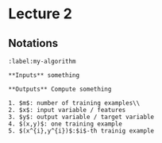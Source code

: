 # Lecture 2

## Notations

```{prf:algorithm} notations
:label:my-algorithm

**Inputs** something

**Outputs** Compute something

1. $m$: number of training examples\\
2. $x$: input variable / features
3. $y$: output variable / target variable
4. $(x,y)$: one training example
5. $(x^{i},y^{i})$:$i$-th trainig example

```
